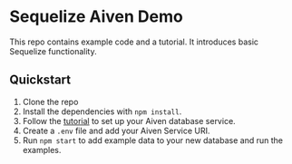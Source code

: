# Sequelize Aiven Demo

This repo contains example code and a tutorial. It introduces basic Sequelize functionality.

## Quickstart

1. Clone the repo
2. Install the dependencies with `npm install`.
3. Follow the [tutorial](./TUTORIAL.md) to set up your Aiven database service.
4. Create a `.env` file and add your Aiven Service URI.
5. Run `npm start` to add example data to your new database and run the examples.

